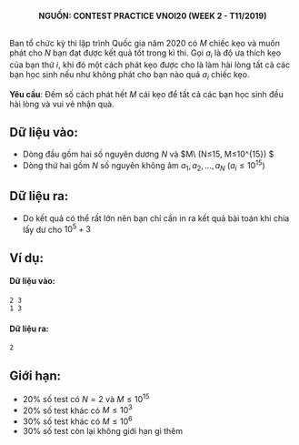 **<center>NGUỒN: CONTEST PRACTICE VNOI20  (WEEK 2 - T11/2019)</center>**
<br>

Ban tổ chức kỳ thi lập trình Quốc gia năm $2020$ có $M$ chiếc kẹo và muốn phát cho $N$ bạn đạt được kết quả tốt trong kì thi. Gọi $a_i$ là độ ưa thích kẹo của bạn thứ $i$, khi đó một cách phát kẹo được cho là làm hài lòng tất cả các bạn học sinh nếu như không phát cho bạn nào quá $a_i$ chiếc kẹo.

**Yêu cầu**: Đếm số cách phát hết $M$ cái kẹo để tất cả các bạn học sinh đều hài lòng và vui vẻ nhận quà.

## Dữ liệu vào:
- Dòng đầu gồm hai số nguyên dương  $N$ và $M\ (N≤15, M≤10^{15}) $
- Dòng thứ hai gồm $N$ số nguyên không âm $a_1,a_2,…,a_N\  (a_i≤10^{15})$

## Dữ liệu ra:
- Do kết quả có thể rất lớn nên bạn chỉ cần in ra kết quả bài toán khi chia lấy dư cho $10^5+3$

## Ví dụ:
#### Dữ liệu vào:
```
2 3
1 3
```

#### Dữ liệu ra:
```
2
```

## Giới hạn:
- $20\%$ số test có $N=2\text{ và }M≤10^{15}$
- $20\%$ số test khác có $M≤10^3$
- $30\%$ số test khác có $M≤10^6$
- $30\%$ số test còn lại không giới hạn gì thêm